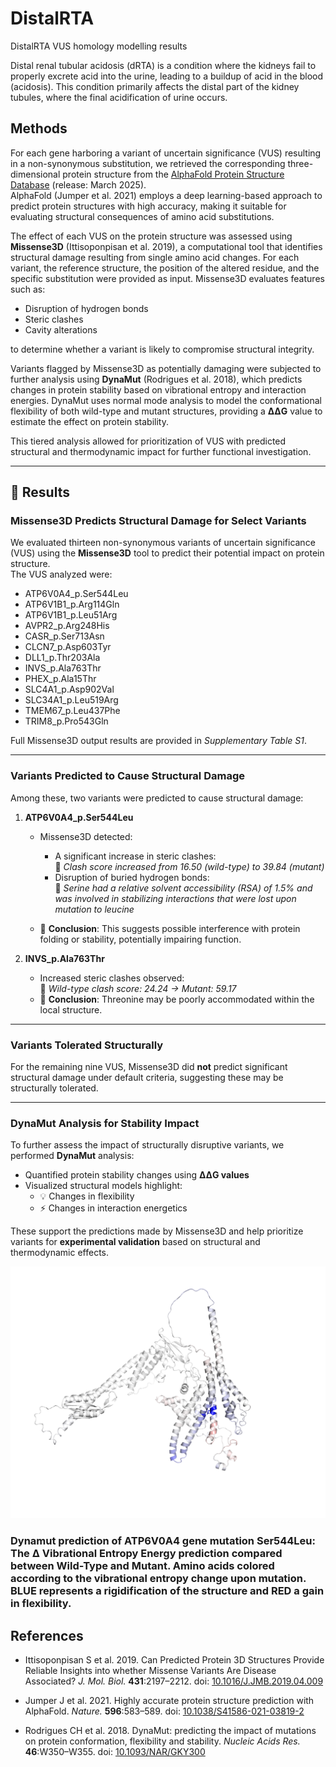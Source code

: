 # DistalRTA
DistalRTA VUS homology modelling results

Distal renal tubular acidosis (dRTA) is a condition where the kidneys fail to properly excrete acid into the urine, leading to a buildup of acid in the blood (acidosis). This condition primarily affects the distal part of the kidney tubules, where the final acidification of urine occurs. 


## Methods

For each gene harboring a variant of uncertain significance (VUS) resulting in a non-synonymous substitution, we retrieved the corresponding three-dimensional protein structure from the [AlphaFold Protein Structure Database](https://alphafold.ebi.ac.uk/) (release: March 2025).  
AlphaFold (Jumper et al. 2021) employs a deep learning-based approach to predict protein structures with high accuracy, making it suitable for evaluating structural consequences of amino acid substitutions.

The effect of each VUS on the protein structure was assessed using **Missense3D** (Ittisoponpisan et al. 2019), a computational tool that identifies structural damage resulting from single amino acid changes. For each variant, the reference structure, the position of the altered residue, and the specific substitution were provided as input. Missense3D evaluates features such as:
- Disruption of hydrogen bonds  
- Steric clashes  
- Cavity alterations  

to determine whether a variant is likely to compromise structural integrity.

Variants flagged by Missense3D as potentially damaging were subjected to further analysis using **DynaMut** (Rodrigues et al. 2018), which predicts changes in protein stability based on vibrational entropy and interaction energies. DynaMut uses normal mode analysis to model the conformational flexibility of both wild-type and mutant structures, providing a **ΔΔG** value to estimate the effect on protein stability.

This tiered analysis allowed for prioritization of VUS with predicted structural and thermodynamic impact for further functional investigation.

---

## 🧪 Results

### Missense3D Predicts Structural Damage for Select Variants

We evaluated thirteen non-synonymous variants of uncertain significance (VUS) using the **Missense3D** tool to predict their potential impact on protein structure.  
The VUS analyzed were:

- ATP6V0A4_p.Ser544Leu  
- ATP6V1B1_p.Arg114Gln  
- ATP6V1B1_p.Leu51Arg  
- AVPR2_p.Arg248His  
- CASR_p.Ser713Asn  
- CLCN7_p.Asp603Tyr  
- DLL1_p.Thr203Ala  
- INVS_p.Ala763Thr  
- PHEX_p.Ala15Thr  
- SLC4A1_p.Asp902Val  
- SLC34A1_p.Leu519Arg  
- TMEM67_p.Leu437Phe  
- TRIM8_p.Pro543Gln  

Full Missense3D output results are provided in *Supplementary Table S1*.

---

### Variants Predicted to Cause Structural Damage

Among these, two variants were predicted to cause structural damage:

1. **ATP6V0A4_p.Ser544Leu**  
   - Missense3D detected:
     - A significant increase in steric clashes:  
       🧱 *Clash score increased from 16.50 (wild-type) to 39.84 (mutant)*
     - Disruption of buried hydrogen bonds:  
       🔗 *Serine had a relative solvent accessibility (RSA) of 1.5% and was involved in stabilizing interactions that were lost upon mutation to leucine*

   - 🔬 **Conclusion**: This suggests possible interference with protein folding or stability, potentially impairing function.

2. **INVS_p.Ala763Thr**  
   - Increased steric clashes observed:  
     🧱 *Wild-type clash score: 24.24 → Mutant: 59.17*
   - 🔬 **Conclusion**: Threonine may be poorly accommodated within the local structure.

---

### Variants Tolerated Structurally

For the remaining nine VUS, Missense3D did **not** predict significant structural damage under default criteria, suggesting these may be structurally tolerated.

---

### DynaMut Analysis for Stability Impact

To further assess the impact of structurally disruptive variants, we performed **DynaMut** analysis:

- Quantified protein stability changes using **ΔΔG values**
- Visualized structural models highlight:
  - 💡 Changes in flexibility
  - ⚡ Changes in interaction energetics

These support the predictions made by Missense3D and help prioritize variants for **experimental validation** based on structural and thermodynamic effects.


![Dynamut prediction of ATP6V0A4 gene mutation Ser544Leu](DynaMut/Diff_A_S544L_174689861142.png)

### Dynamut prediction of ATP6V0A4 gene mutation Ser544Leu: The Δ Vibrational Entropy Energy prediction compared between Wild-Type and Mutant. Amino acids colored according to the vibrational entropy change upon mutation. BLUE represents a rigidification of the structure and RED a gain in flexibility.



## References

- Ittisoponpisan S et al. 2019. Can Predicted Protein 3D Structures Provide Reliable Insights into whether Missense Variants Are Disease Associated? *J. Mol. Biol.* **431**:2197–2212. doi: [10.1016/J.JMB.2019.04.009](https://doi.org/10.1016/J.JMB.2019.04.009)

- Jumper J et al. 2021. Highly accurate protein structure prediction with AlphaFold. *Nature.* **596**:583–589. doi: [10.1038/S41586-021-03819-2](https://doi.org/10.1038/S41586-021-03819-2)

- Rodrigues CH et al. 2018. DynaMut: predicting the impact of mutations on protein conformation, flexibility and stability. *Nucleic Acids Res.* **46**:W350–W355. doi: [10.1093/NAR/GKY300](https://doi.org/10.1093/NAR/GKY300)
